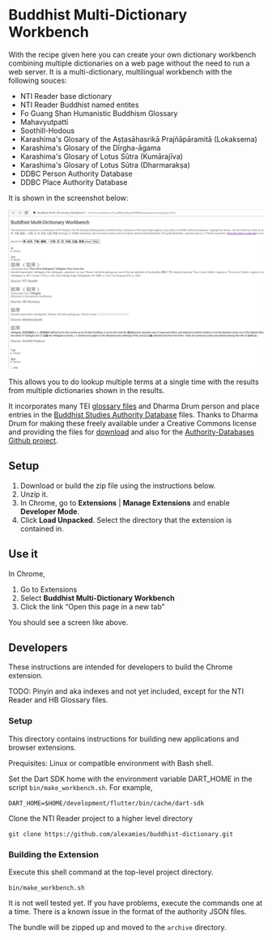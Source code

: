 # Buddhist Multi-Dictionary Workbench

With the recipe given here you can create your own dictionary workbench 
combining multiple dictionaries on a web page without the need to run a web
server. It is a multi-dictionary, multilingual workbench with the following
souces:
 - NTI Reader base dictionary
 - NTI Reader Buddhist named entites
 - Fo Guang Shan Humanistic Buddhism Glossary
 - Mahavyutpatti
 - Soothill-Hodous
 - Karashima's Glosary of the Aṣṭasāhasrikā Prajñāpāramitā (Lokaksema)
 - Karashima's Glosary of the Dīrgha-āgama
 - Karashima's Glosary of Lotus Sūtra (Kumārajīva)
 - Karashima's Glosary of Lotus Sūtra (Dharmarakṣa)
 - DDBC Person Authority Database
 - DDBC Place Authority Database


It is shown in the screenshot below:

![](../drawings/combined-dictionaries-chrome-ext-mulit-multi-1280x800.png?raw=true)

This allows you to do lookup multiple terms at a single time with the results
from multiple dictionaries shown in the results.

It incorporates many TEI
[glossary files](https://glossaries.dila.edu.tw/) 
and Dharma Drum person and place entries in the
[Buddhist Studies Authority Database](http://authority.dila.edu.tw) files.
Thanks to Dharma Drum for making these freely available under a Creative
Commons license and providing the files for
[download](http://authority.dila.edu.tw/docs/open_content/download.php) and
also for the
[Authority-Databases Github project](https://github.com/DILA-edu/Authority-Databases).

## Setup

1. Download or build the zip file using the instructions below. 
2. Unzip it. 
3. In Chrome, go to **Extensions** | **Manage Extensions** and enable **Developer Mode**.
4. Click **Load Unpacked**. Select the directory that the extension is contained in.

## Use it

In Chrome, 

1. Go to Extensions
2. Select **Buddhist Multi-Dictionary Workbench**
3. Click the link “Open this page in a new tab”

You should see a screen like above.

## Developers

These instructions are intended for developers to build the Chrome extension.

TODO: Pinyin and aka indexes and not yet included, except for the NTI Reader
and HB Glossary files.

### Setup

This directory contains instructions for building new applications and browser
extensions.

Prequisites: Linux or compatible environment with Bash shell.

Set the Dart SDK home with the environment variable DART_HOME in the script
`bin/make_workbench.sh`. For example,

```shell
DART_HOME=$HOME/development/flutter/bin/cache/dart-sdk
```

Clone the NTI Reader project  to a higher level directory

```shell
git clone https://github.com/alexamies/buddhist-dictionary.git
```

### Building the Extension

Execute this shell command at the top-level project directory.

```shell
bin/make_workbench.sh
```

It is not well tested yet.
If you have problems, execute the commands one at a time. There is a known
issue in the format of the authority JSON files.

The bundle will be zipped up and moved to the `archive` directory.
